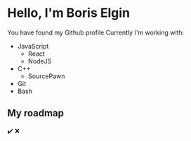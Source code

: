 # Hello, I'm Boris Elgin
You have found my Github profile
Currently I'm working with:
- JavaScript
    - React
    - NodeJS
- C++
    - SourcePawn
- Git
- Bash

## My roadmap
:heavy_check_mark:
:x:
